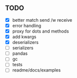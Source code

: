 ## TODO

- [x] better match send /w receive
- [x] error handling
- [x] proxy for dots and methods
- [x] add kwargs
- [x] deserializers
- [ ] serializers
- [ ] pandas
- [ ] gc
- [ ] tests
- [ ] readme/docs/examples
